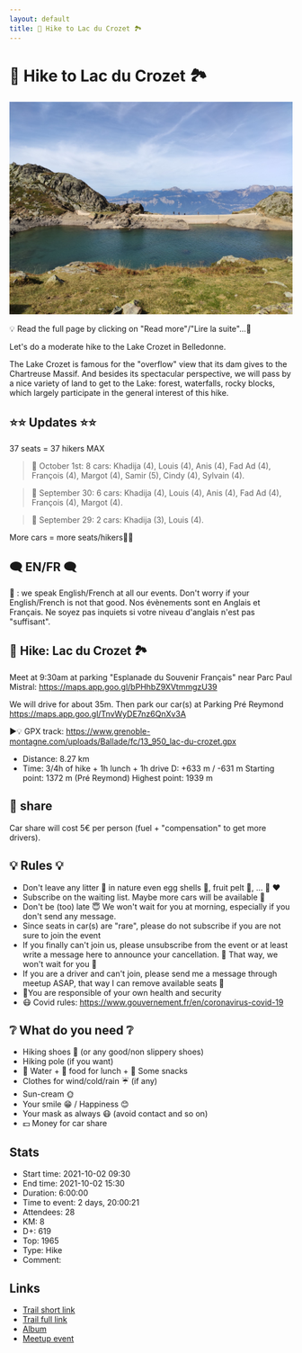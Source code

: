 ```yaml
---
layout: default
title: 🥾 Hike to Lac du Crozet 🏞
---
```


# 🥾 Hike to Lac du Crozet 🏞

![2021-10-02-crozet](../img/orig/2021-10-02-crozet.jpg)

💡 Read the full page by clicking on "Read more"/"Lire la suite"...💜

Let's do a moderate hike to the Lake Crozet in Belledonne.

The Lake Crozet is famous for the "overflow" view that its dam gives to the Chartreuse Massif.
And besides its spectacular perspective, we will pass by a nice variety of land to get to the Lake: forest, waterfalls, rocky blocks, which largely participate in the general interest of this hike.

##  ⭐⭐ Updates ⭐⭐ 
37 seats = 37 hikers MAX
> 📅 October 1st: 8 cars: Khadija (4), Louis (4), Anis (4), Fad Ad (4), François (4), Margot (4), Samir (5), Cindy (4), Sylvain (4).

> 📅 September 30: 6 cars: Khadija (4), Louis (4), Anis (4), Fad Ad (4), François (4), Margot (4).

> 📅 September 29: 2 cars: Khadija (3), Louis (4).

More cars = more seats/hikers🚶‍♂️

##  🗨️ EN/FR 🗨️ 
🐓 : we speak English/French at all our events. Don't worry if your English/French is not that good. Nos évènements sont en Anglais et Français. Ne soyez pas inquiets si votre niveau d'anglais n'est pas "suffisant".

##  🥾 Hike: Lac du Crozet 🏞 
Meet at 9:30am at parking "Esplanade du Souvenir Français" near Parc Paul Mistral:
https://maps.app.goo.gl/bPHhbZ9XVtmmgzU39

We will drive for about 35m. Then park our car(s) at Parking Pré Reymond
https://maps.app.goo.gl/TnvWyDE7nz6QnXv3A

▶💡 GPX track: https://www.grenoble-montagne.com/uploads/Ballade/fc/13_950_lac-du-crozet.gpx

* Distance: 8.27 km
* Time: 3/4h of hike + 1h lunch + 1h drive
D: +633 m / -631 m
Starting point: 1372 m (Pré Reymond)
Highest point: 1939 m

##  🚗 share 
Car share will cost 5€ per person (fuel + "compensation" to get more drivers).

##  💡 Rules 💡 
- Don't leave any litter 🚮 in nature even egg shells 🥚, fruit pelt 🍌, ... 🌳 ❤️
- Subscribe on the waiting list. Maybe more cars will be available 🚗
- Don't be (too) late 😇 We won't wait for you at morning, especially if you don't send any message.
- Since seats in car(s) are "rare", please do not subscribe if you are not sure to join the event
- If you finally can't join us, please unsubscribe from the event or at least write a message here to announce your cancellation. 💜 That way, we won't wait for you 💜
- If you are a driver and can't join, please send me a message through meetup ASAP, that way I can remove available seats 🚗
- 💟You are responsible of your own health and security
- 😷 Covid rules: https://www.gouvernement.fr/en/coronavirus-covid-19

##  ❔ What do you need ❔ 
- Hiking shoes 🥾 (or any good/non slippery shoes)
- Hiking pole (if you want)
- 🧃 Water + 🥕 food for lunch + 🍫 Some snacks
- Clothes for wind/cold/rain ☔ (if any)
- Sun-cream 🌞
- Your smile 😁 / Happiness 😊
- Your mask as always 😷 (avoid contact and so on)
- 💵 Money for car share

## Stats

- Start time: 2021-10-02 09:30
- End time: 2021-10-02 15:30
- Duration: 6:00:00
- Time to event: 2 days, 20:00:21
- Attendees: 28
- KM: 8
- D+: 619
- Top: 1965
- Type: Hike
- Comment: 

## Links

- [Trail short link](https://s.42l.fr/4BSgVwBW)
- [Trail full link]()
- [Album](https://binnette.github.io/GacImg2021/2021-10-02-🥾-Hike-to-Lac-du-Crozet-🏞.html)
- [Meetup event](https://www.meetup.com/grenoble-adventure-club-english-french/events/281088533/)
